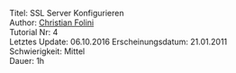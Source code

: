 Titel: SSL Server Konfigurieren  
Author: <a href="mailto:christian.folini@netnea.com">Christian Folini</a>  
Tutorial Nr: 4  
Letztes Update: 06.10.2016
Erscheinungsdatum: 21.01.2011  
Schwierigkeit: Mittel  
Dauer: 1h

